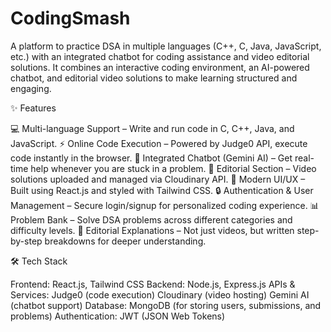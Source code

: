 # CodingSmash
A platform to practice DSA in multiple languages (C++, C, Java, JavaScript, etc.) with an integrated chatbot for coding assistance and video editorial solutions.
It combines an interactive coding environment, an AI-powered chatbot, and editorial video solutions to make learning structured and engaging.


✨ Features

💻 Multi-language Support – Write and run code in C, C++, Java, and JavaScript.
⚡ Online Code Execution – Powered by Judge0 API, execute code instantly in the browser.
🤖 Integrated Chatbot (Gemini AI) – Get real-time help whenever you are stuck in a problem.
🎥 Editorial Section – Video solutions uploaded and managed via Cloudinary API.
🎨 Modern UI/UX – Built using React.js and styled with Tailwind CSS.
🔒 Authentication & User Management – Secure login/signup for personalized coding experience.
📊 Problem Bank – Solve DSA problems across different categories and difficulty levels.
📝 Editorial Explanations – Not just videos, but written step-by-step breakdowns for deeper understanding.


🛠️ Tech Stack

Frontend: React.js, Tailwind CSS
Backend: Node.js, Express.js
APIs & Services:
Judge0 (code execution)
Cloudinary (video hosting)
Gemini AI (chatbot support)
Database: MongoDB (for storing users, submissions, and problems)
Authentication: JWT (JSON Web Tokens)


